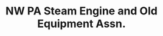 ---
layout: repo
title: "NW PA Steam Engine and Old Equipment Assn."
id: 15064
permalink: repos/15064/
---